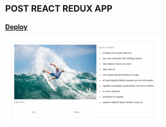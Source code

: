# POST REACT REDUX APP

## [Deploy](https://frodibjorn.github.io/post_react_redux/)
![Alt text](image.png)
